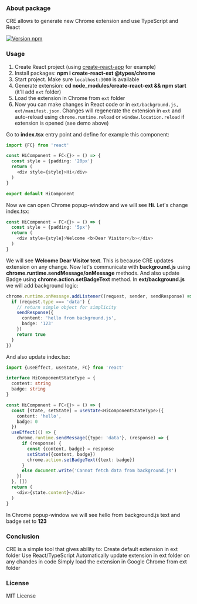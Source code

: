 ### About package
CRE allows to generate new Chrome extension and use TypeScript and React

[![Version npm](https://img.shields.io/npm/v/create-react-ext.svg?logo=npm)](https://www.npmjs.com/package/create-react-ext)

### Usage
1. Create React project (using [create-react-app](https://create-react-app.dev) for example)
2. Install packages: **npm i create-react-ext @types/chrome**
3. Start project. Make sure ```localhost:3000``` is available 
4. Generate extension: **cd node_modules/create-react-ext && npm start** (it'll add ```ext``` folder)
5. Load the extension in Chrome from ```ext``` folder
6. Now you can make changes in React code or in ```ext/background.js, ext/manifest.json```. Changes will regenerate the extension in ```ext``` and auto-reload using ```chrome.runtime.reload``` or ```window.location.reload``` if extension is opened (see demo above)

Go to **index.tsx** entry point and define for example this component:

```ts
import {FC} from 'react'

const HiComponent = FC<{}> = () => {
  const style = {padding: '20px'}
  return (
    <div style={style}>Hi</div>
  )
}

export default HiComponent
```

Now we can open Chrome popup-window and we will see **Hi**. Let's change index.tsx:

```ts
const HiComponent = FC<{}> = () => {
  const style = {padding: '5px'}
  return (
    <div style={style}>Welcome <b>Dear Visitor</b></div>
  )
}
```

We will see **Welcome Dear Visitor text**. This is because CRE updates extension on any change. Now let's communicate with **background.js** using **chrome.runtime.sendMessage/onMessage** methods. And also update Badge using **chrome.action.setBadgeText** method. In **ext/background.js** we will add background logic:

```ts
chrome.runtime.onMessage.addListener((request, sender, sendResponse) => {
  if (request.type === 'data') {
    // return simple object for simplicity
    sendResponse({
      content: 'hello from background.js',
      badge: '123'
    })
    return true
  }
})
```

And also update index.tsx:

```ts
import {useEffect, useState, FC} from 'react'

interface HiComponentStateType = {
  content: string
  badge: string
}

const HiComponent = FC<{}> = () => {
  const [state, setState] = useState<HiComponentStateType>({
    content: 'hello',
    badge: 0
  })
  useEffect(() => {
    chrome.runtime.sendMessage({type: 'data'}, (response) => {
      if (response) {
        const {content, badge} = response
        setState({content, badge})
        chrome.action.setBadgeText({text: badge})
      }
      else document.write('Cannot fetch data from background.js')
    })
  }, [])
  return (
    <div>{state.content}</div>
  )
}
```

In Chrome popup-window we will see hello from background.js text and badge set to **123**

### Conclusion
CRE is a simple tool that gives ability to:
Create default extension in ext folder
Use React/TypeScript
Automatically update extension in ext folder on any chandes in code
Simply load the extension in Google Chrome from ext folder



### License
MIT License
